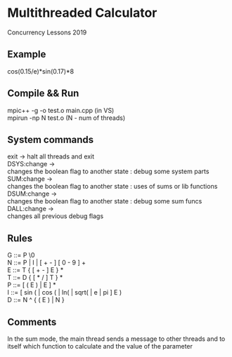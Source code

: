 # Multithreaded Calculator
Concurrency Lessons 2019

## Example
cos(0.15/e)*sin(0.17)*8

## Compile && Run
mpic++ -g -o test.o main.cpp (in VS)  
mpirun -np N test.o (N - num of threads)  

## System commands
exit -> halt all threads and exit  
DSYS:change ->  
changes the boolean flag to another state : debug some system parts  
SUM:change ->  
changes the boolean flag to another state : uses of sums or lib functions  
DSUM:change ->  
changes the boolean flag to another state : debug some sum funcs  
DALL:change ->  
changes all previous debug flags

## Rules  
G ::= P \0  
N ::= P | I | [ + - ] [ 0 - 9 ] +  
E ::= T { [ + - ] E } *  
T ::= D { [ * / ] T } *  
P ::= [ ( E ) | E ] *  
I ::= [ sin ( | cos ( | ln(  | sqrt( | e |  pi ] E )  
D ::= N ^ { ( E ) | N }  

## Comments
In the sum mode, the main thread sends a message to other threads and to itself which function to calculate and the value of the parameter